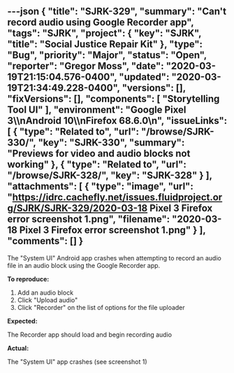 ---json
{
  "title": "SJRK-329",
  "summary": "Can't record audio using Google Recorder app",
  "tags": "SJRK",
  "project": {
    "key": "SJRK",
    "title": "Social Justice Repair Kit"
  },
  "type": "Bug",
  "priority": "Major",
  "status": "Open",
  "reporter": "Gregor Moss",
  "date": "2020-03-19T21:15:04.576-0400",
  "updated": "2020-03-19T21:34:49.228-0400",
  "versions": [],
  "fixVersions": [],
  "components": [
    "Storytelling Tool UI"
  ],
  "environment": "Google Pixel 3\\\nAndroid 10\\\nFirefox 68.6.0\n",
  "issueLinks": [
    {
      "type": "Related to",
      "url": "/browse/SJRK-330/",
      "key": "SJRK-330",
      "summary": "Previews for video and audio blocks not working"
    },
    {
      "type": "Related to",
      "url": "/browse/SJRK-328/",
      "key": "SJRK-328"
    }
  ],
  "attachments": [
    {
      "type": "image",
      "url": "https://idrc.cachefly.net/issues.fluidproject.org/SJRK/SJRK-329/2020-03-18 Pixel 3 Firefox error screenshot 1.png",
      "filename": "2020-03-18 Pixel 3 Firefox error screenshot 1.png"
    }
  ],
  "comments": []
}
---
The "System UI" Android app crashes when attempting to record an audio file in an audio block using the Google Recorder app.

**To reproduce:**

1. Add an audio block
2. Click "Upload audio"
3. Click "Recorder" on the list of options for the file uploader

**Expected:**

The Recorder app should load and begin recording audio

**Actual:**

The "System UI" app crashes (see screenshot 1)

        